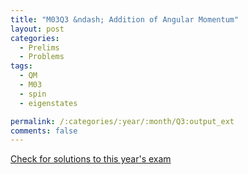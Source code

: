 ```yaml
---
title: "M03Q3 &ndash; Addition of Angular Momentum"
layout: post
categories:
  - Prelims
  - Problems
tags:
  - QM
  - M03
  - spin
  - eigenstates

permalink: /:categories/:year/:month/Q3:output_ext
comments: false
---
```

<object data="2003M3Q.pdf" type="application/pdf" width="100%" height="500"></object>
<div class="message"><a href='https://princetonprelim.com/prelim/11/'>Check for solutions to this year's exam</a></div>